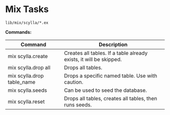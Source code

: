 #  Mix Tasks

`lib/mix/scylla/*.ex`

**Commands:**

| Command                    | Description                                                        |
|----------------------------|--------------------------------------------------------------------|
| mix scylla.create          | Creates all tables. If a table already exists, it will be skipped. |
| mix scylla.drop all        | Drops all tables.                                                  |
| mix scylla.drop table_name | Drops a specific named table. Use with caution.                    |
| mix scylla.seeds           | Can be used to seed the database.                                  |
| mix scylla.reset           | Drops all tables, creates all tables, then runs seeds.             |
